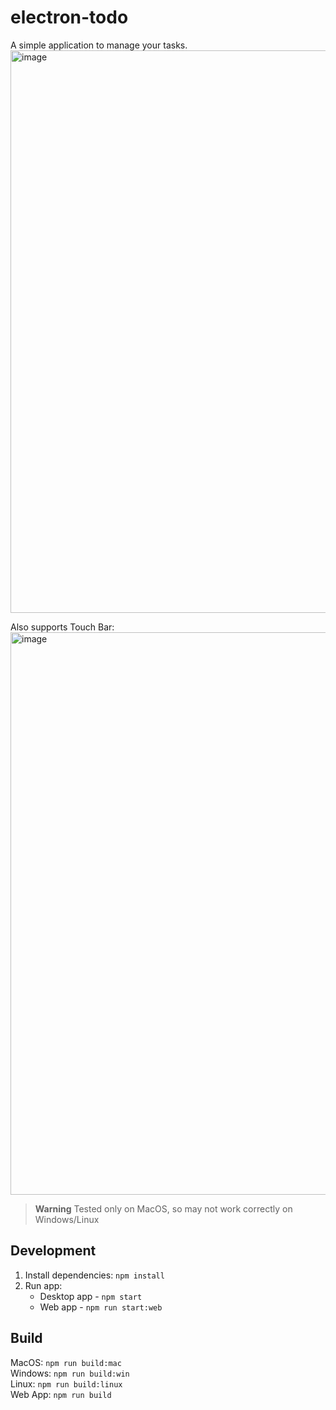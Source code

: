 # electron-todo

A simple application to manage your tasks.
<img width="900" alt="image" src="https://github.com/krauchuk/electron-todo/assets/24674285/73e28d23-f347-451b-8c5c-224232120a5f">

Also supports Touch Bar:
<img width="900" alt="image" src="https://github.com/krauchuk/electron-todo/assets/24674285/441489c5-de22-43ef-a028-fd567dea1bcb">

> **Warning**
> Tested only on MacOS, so may not work correctly on Windows/Linux

## Development

1. Install dependencies: `npm install`
2. Run app:
   - Desktop app - `npm start`
   - Web app - `npm run start:web`

## Build

MacOS: `npm run build:mac`\
Windows: `npm run build:win`\
Linux: `npm run build:linux`\
Web App: `npm run build`
